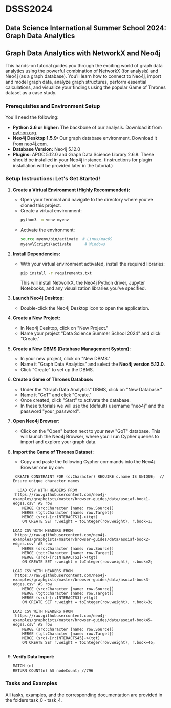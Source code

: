 # DSSS2024
## Data Science International Summer School 2024: Graph Data Analytics

## Graph Data Analytics with NetworkX and Neo4j

This hands-on tutorial guides you through the exciting world of graph data analytics using the powerful combination of NetworkX (for analysis) and Neo4j (as a graph database). You'll learn how to connect to Neo4j, import and model graph data, analyze graph structures, perform essential calculations, and visualize your findings using the popular Game of Thrones dataset as a case study.

### Prerequisites and Environment Setup

You'll need the following:

- **Python 3.6 or higher:** The backbone of our analysis. Download it from [python.org](https://www.python.org/).
- **Neo4j Desktop 1.5.9:** Our graph database environment. Download it from [neo4j.com](https://neo4j.com/download/). 
- **Database Version:** Neo4j 5.12.0
- **Plugins:** APOC 5.12.0 and Graph Data Science Library 2.6.8. These should be installed in your Neo4j instance. (Instructions for plugin installation will be provided later in the tutorial.)

### Setup Instructions: Let's Get Started!

1. **Create a Virtual Environment (Highly Recommended):**
   - Open your terminal and navigate to the directory where you've cloned this project.
   - Create a virtual environment:
     ```bash
     python3 -m venv myenv
     ```
   - Activate the environment:
     ```bash
     source myenv/bin/activate  # Linux/macOS
     myenv\Scripts\activate      # Windows
     ```

2. **Install Dependencies:**
   - With your virtual environment activated, install the required libraries:
     ```bash
     pip install -r requirements.txt
     ```
     This will install NetworkX, the Neo4j Python driver, Jupyter Notebooks, and any visualization libraries you've specified.

3. **Launch Neo4j Desktop:**
   - Double-click the Neo4j Desktop icon to open the application.

4. **Create a New Project:**
   - In Neo4j Desktop, click on "New Project."
   - Name your project "Data Science Summer School 2024" and click "Create."

5. **Create a New DBMS (Database Management System):**
   - In your new project, click on "New DBMS."
   - Name it "Graph Data Analytics" and select the **Neo4j version 5.12.0**.
   - Click "Create" to set up the DBMS.

6. **Create a Game of Thrones Database:**
   - Under the "Graph Data Analytics" DBMS, click on "New Database."
   - Name it "GoT" and click "Create."
   - Once created, click "Start" to activate the database.
   - In these tutorials we will use the (default) username "neo4j" and the password "your_password".

7. **Open Neo4j Browser:**
   - Click on the "Open" button next to your new "GoT" database. This will launch the Neo4j Browser, where you'll run Cypher queries to import and explore your graph data.

8. **Import the Game of Thrones Dataset:**
   - Copy and paste the following Cypher commands into the Neo4j Browser one by one:

   ```cypher
    CREATE CONSTRAINT FOR (c:Character) REQUIRE c.name IS UNIQUE;  // Ensure unique character names
   
     LOAD CSV WITH HEADERS FROM 'https://raw.githubusercontent.com/neo4j-examples/graphgists/master/browser-guides/data/asoiaf-book1-edges.csv' AS row
       MERGE (src:Character {name: row.Source})
       MERGE (tgt:Character {name: row.Target})
       MERGE (src)-[r:INTERACTS1]->(tgt)
       ON CREATE SET r.weight = toInteger(row.weight), r.book=1;
   
   LOAD CSV WITH HEADERS FROM 'https://raw.githubusercontent.com/neo4j-examples/graphgists/master/browser-guides/data/asoiaf-book2-edges.csv' AS row
       MERGE (src:Character {name: row.Source})
       MERGE (tgt:Character {name: row.Target})
       MERGE (src)-[r:INTERACTS2]->(tgt)
       ON CREATE SET r.weight = toInteger(row.weight), r.book=2;
   
   LOAD CSV WITH HEADERS FROM 'https://raw.githubusercontent.com/neo4j-examples/graphgists/master/browser-guides/data/asoiaf-book3-edges.csv' AS row
       MERGE (src:Character {name: row.Source})
       MERGE (tgt:Character {name: row.Target})
       MERGE (src)-[r:INTERACTS3]->(tgt)
       ON CREATE SET r.weight = toInteger(row.weight), r.book=3;
   
   LOAD CSV WITH HEADERS FROM 'https://raw.githubusercontent.com/neo4j-examples/graphgists/master/browser-guides/data/asoiaf-book45-edges.csv' AS row
       MERGE (src:Character {name: row.Source})
       MERGE (tgt:Character {name: row.Target})
       MERGE (src)-[r:INTERACTS45]->(tgt)
       ON CREATE SET r.weight = toInteger(row.weight), r.book=45;


9. **Verify Data Import:**
   ```cypher
   MATCH (n)
   RETURN COUNT(n) AS nodeCount; //796

### Tasks and Examples
All tasks, examples, and the corresponding documentation are provided in the folders task_0 - task_4.
